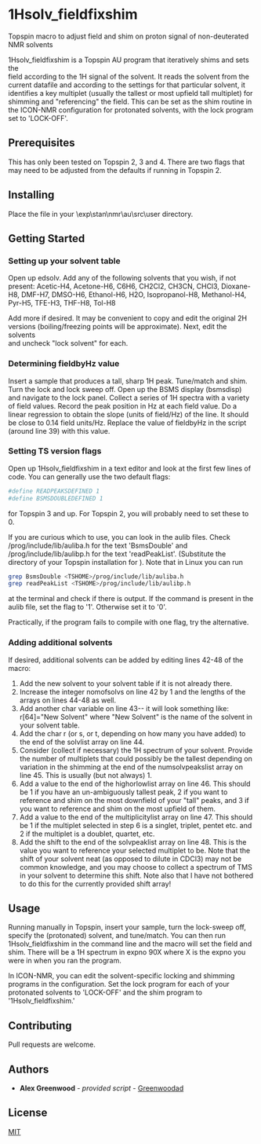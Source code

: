 # 1Hsolv_fieldfixshim

Topspin macro to adjust field and shim on proton signal of non-deuterated NMR solvents

1Hsolv_fieldfixshim is a Topspin AU program that iteratively shims and sets the  
field according to the 1H signal of the solvent. It reads the solvent from the current
datafile and according to the settings for that particular solvent, it identifies a 
key multiplet (usually the tallest or most upfield tall multiplet) for shimming and 
"referencing" the field. This can be set as the shim routine in the ICON-NMR 
configuration for protonated solvents, with the lock program set to 'LOCK-OFF'. 

## Prerequisites

This has only been tested on Topspin 2, 3 and 4. There are two flags that may need to 
be adjusted from the defaults if running in Topspin 2.

## Installing

Place the file in your <TSHOME>\exp\stan\nmr\au\src\user directory.

## Getting Started

### Setting up your solvent table

Open up edsolv. Add any of the following solvents that you wish, if not present:
Acetic-H4, Acetone-H6, C6H6, CH2Cl2, CH3CN, CHCl3, Dioxane-H8, DMF-H7, DMSO-H6, 
Ethanol-H6, H2O, Isopropanol-H8, Methanol-H4, Pyr-H5, TFE-H3, THF-H8, Tol-H8

Add more if desired. It may be convenient to copy and edit the original 2H 
versions (boiling/freezing points will be approximate). Next, edit the solvents  
and uncheck "lock solvent" for each.

### Determining fieldbyHz value

Insert a sample that produces a tall, sharp 1H peak. Tune/match and shim. Turn 
the lock and lock sweep off. Open up the BSMS display (bsmsdisp) and navigate 
to the lock panel. Collect a series of 1H spectra with a variety of field
values. Record the peak position in Hz at each field value. Do a linear regression
to obtain the slope (units of field/Hz) of the line. It should be close to 0.14 
field units/Hz. Replace the value of fieldbyHz in the script (around line 39) with
this value.

### Setting TS version flags

Open up 1Hsolv_fieldfixshim in a text editor and look at the first few
lines of code. You can generally use the two default flags:

```sh
#define READPEAKSDEFINED 1 
#define BSMSDOUBLEDEFINED 1 
```

for Topspin 3 and up. For Topspin 2, you will probably need to set these
to 0. 

If you are curious which to use, you can look in the aulib files.
Check <TSHOME>/prog/include/lib/auliba.h for the text 'BsmsDouble' and
<TSHOME>/prog/include/lib/aulibp.h for the text 'readPeakList'. (Substitute
the directory of your Topspin installation for <TSHOME>). Note that
in Linux you can run 

```sh
grep BsmsDouble <TSHOME>/prog/include/lib/auliba.h
grep readPeakList <TSHOME>/prog/include/lib/aulibp.h 
```

at the terminal and check if there is output. If the command is present in 
the aulib file, set the flag to '1'. Otherwise set it to '0'. 

Practically, if the program fails to compile with one flag, try the alternative.

### Adding additional solvents

If desired, additional solvents can be added by editing lines 42-48 of the macro:

1) Add the new solvent to your solvent table if it is not already there.
2) Increase the integer nomofsolvs on line 42 by 1 and the lengths of the arrays
   on lines 44-48 as well.
3) Add another char variable on line 43-- it will look something like:
   r[64]="New Solvent" where "New Solvent" is the name of the solvent in your
   solvent table. 
4) Add the char r (or s, or t, depending on how many you have added) to the end
   of the solvlist array on line 44. 
5) Consider (collect if necessary) the 1H spectrum of your solvent. Provide
   the number of multiplets that could possibly be the tallest depending on 
   variation in the shimming at the end of the numsolvpeakslist array on line 45.
   This is usually (but not always) 1.
6) Add a value to the end of the highorlowlist array on line 46. This should be
   1 if you have an un-ambiguously tallest peak, 2 if you want to reference and
   shim on the most downfield of your "tall" peaks, and 3 if you want to
   reference and shim on the most upfield of them.
7) Add a value to the end of the multiplicitylist array on line 47. This should
   be 1 if the multiplet selected in step 6 is a singlet, triplet, pentet etc. and
   2 if the multiplet is a doublet, quartet, etc.
8) Add the shift to the end of the solvpeaklist array on line 48. This is the
   value you want to reference your selected multiplet to be. Note that the shift
   of your solvent neat (as opposed to dilute in CDCl3) may not be common knowledge,
   and you may choose to collect a spectrum of TMS in your solvent to determine
   this shift. Note also that I have not bothered to do this for the currently
   provided shift array!
    
## Usage

Running manually in Topspin, insert your sample, turn the lock-sweep off, specify 
the (protonated) solvent, and tune/match. You can then run 1Hsolv_fieldfixshim in
the command line and the macro will set the field and shim. There will be a 1H 
spectrum in expno 90X where X is the expno you were in when you ran the program.

In ICON-NMR, you can edit the solvent-specific locking and shimming programs in
the configuration. Set the lock program for each of your protonated solvents to
'LOCK-OFF' and the shim program to '1Hsolv_fieldfixshim.'



## Contributing
Pull requests are welcome. 

## Authors

  - **Alex Greenwood** - *provided script* -
    [Greenwoodad](https://github.com/Greenwoodad)

## License
[MIT](https://choosealicense.com/licenses/mit/)
